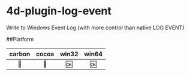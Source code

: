 # 4d-plugin-log-event
Write to Windows Event Log (with more control than native LOG EVENT)

##Platform

| carbon | cocoa | win32 | win64 |
|:------:|:-----:|:---------:|:---------:|
|🚫|🚫|🆗|🆗|
